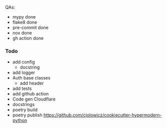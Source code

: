 QAs:

- mypy done
- flake8 done
- pre-commit done
- nox done
- gh action done

### Todo

- add config
  - docstring
- add logger
- Auth base classes
  - add header
- add tests
- add github action
- Code gen Cloudflare
- docstrings
- poetry build
- poetry publish
  https://github.com/cjolowicz/cookiecutter-hypermodern-python
